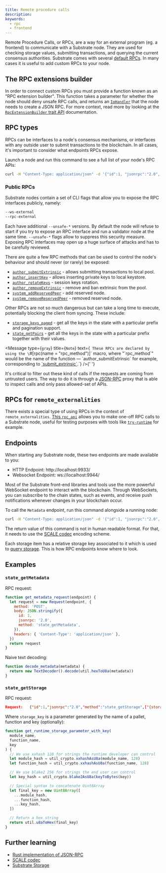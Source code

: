 ```yaml
---
title: Remote procedure calls
description:
keywords:
  - rpc
  - frontend
---
```


Remote Procedure Calls, or RPCs, are a way for an external program
(eg. a frontend) to communicate with a Substrate node. They are used
for checking storage values, submitting transactions, and querying the
current consensus authorities. Substrate comes with several [default RPCs](https://polkadot.js.org/docs/substrate/rpc/).
In many cases it is useful to add custom RPCs to your node.

## The RPC extensions builder

In order to connect custom RPCs you must provide a function known as an "RPC extension builder".
This function takes a parameter for whether the node should deny unsafe RPC calls, and returns
an [`IoHandler`](/rustdocs/latest/node_rpc/type.IoHandler.html) that the node needs to create a
JSON RPC. For more context, read more by looking at the
[`RpcExtensionBuilder` trait API](/rustdocs/latest/sc_service/trait.RpcExtensionBuilder.html)
documentation.

## RPC types

RPCs can be interfaces to a node's consensus mechanisms, or interfaces with any outside user to
submit transactions to the blockchain. In all cases, it's important to consider what endpoints
RPCs expose.

Launch a node and run this command to see a full list of your node's RPC APIs:

```bash
curl -H "Content-Type: application/json" -d '{"id":1, "jsonrpc":"2.0", "method": "rpc_methods"}' http://localhost:9933/
```

### Public RPCs

Substrate nodes contain a set of CLI flags that allow you to expose the RPC interfaces publicly, namely:

```bash
--ws-external
--rpc-external
```

Each have additional `--unsafe-*` versions. By default the node will refuse to start if you try to expose
an RPC interface and run a validator node at the same time. `--unsafe-*` flags allow to suppress this security measure.
Exposing RPC interfaces may open up a huge surface of attacks and has to be carefully reviewed.

There are quite a few RPC methods that can be used to control the node's behaviour and should never (or rarely) be exposed:

- [`author_submitExtrinsic`](/rustdocs/latest/sc_rpc/author/trait.AuthorApi.html#tymethod.submit_extrinsic) - allows submitting transactions to local pool.
- [`author_insertKey`](/rustdocs/latest/sc_rpc_api/author/trait.AuthorApi.html#tymethod.insert_key) - allows inserting private keys to local keystore.
- [`author_rotateKeys`](/rustdocs/latest/sc_rpc_api/author/trait.AuthorApi.html#tymethod.rotate_keys) - session keys rotation.
- [`author_removeExtrinsic`](/rustdocs/latest/sc_rpc_api/author/trait.AuthorApi.html#tymethod.remove_extrinsic) - remove and ban extrinsic from the pool.
- [`system_addReservedPeer`](/rustdocs/latest/sc_rpc_api/system/trait.SystemApi.html#tymethod.system_add_reserved_peer) - add reserved node.
- [`system_removeReservedPeer`](/rustdocs/latest/sc_rpc_api/system/trait.SystemApi.html#tymethod.system_remove_reserved_peer) - removed reserved node.

Other RPCs are not so much dangerous but can take a long time to execute, potentially blocking the client from syncing. These include:

- [`storage_keys_paged`](/rustdocs/latest/sc_rpc_api/state/trait.StateApi.html#tymethod.storage_keys_paged) - get all the keys in the state with a particular prefix and pagination support.
- [`state_getPairs`](/rustdocs/latest/sc_rpc_api/state/trait.StateApi.html#tymethod.storage_pairs) - get all the keys in the state with a particular prefix together with their values.

<Message
  type={`gray`}
  title={`Note`}
  text={`
These RPCs are declared by using the \`#[rpc(name = "rpc_method")]\` macro, where "\`rpc_method\`" would be the name of the function &mdash; \`author_submitExtrinsic\` for example, 
corresponding to [\`submit_extrinsic\`](/rustdocs/latest/sc_rpc/author/trait.AuthorApi.html#tymethod.submit_extrinsic).`}
/>{' '}

It's critical to filter out these kind of calls if the requests are coming from untrusted users.
The way to do it is through a [JSON-RPC](/v3/getting-started/glossary#json-rpc) proxy that is
able to inspect calls and only pass allowed-set of APIs.

## RPCs for `remote_externalities`

There exists a special type of using RPCs in the context of `remote_externalities`.
[This `rpc_api`](/rustdocs/latest/remote_externalities/rpc_api/index.html) allows you to make
one-off RPC calls to a Substrate node, useful for testing purposes with tools like
[`try-runtime`](/v3/tools/try-runtime) for example.

## Endpoints

When starting any Substrate node, these two endpoints are made available to you:

- HTTP Endpoint: http://localhost:9933/
- Websocket Endpoint: ws://localhost:9944/

Most of the Substrate front-end libraries and tools use the more powerful WebSocket endpoint to
interact with the blockchain. Through WebSockets, you can subscribe to the chain states, such as
events, and receive push notifications whenever changes in your blockchain occur.

To call the `Metadata` endpoint, run this command alongside a running node:

```bash
curl -H "Content-Type: application/json" -d '{"id":1, "jsonrpc":"2.0", "method": "state_getMetadata"}' http://localhost:9933/
```

The return value of this command is not in human readable format. For that, it needs to use the
[SCALE codec](/v3/advanced/scale-codec) encoding scheme.

Each storage item has a relative storage key associated to it which is used to
[query storage](/v3/advanced/storage#querying-storage). This is how RPC endpoints know where to look.

## Examples

### `state_getMetadata`

RPC request:

```javascript
function get_metadata_request(endpoint) {
  let request = new Request(endpoint, {
    method: 'POST',
    body: JSON.stringify({
      id: 1,
      jsonrpc: '2.0',
      method: 'state_getMetadata',
    }),
    headers: { 'Content-Type': 'application/json' },
  })
  return request
}
```

Naive text decoding:

```javascript
function decode_metadata(metadata) {
  return new TextDecoder().decode(util.hexToU8a(metadata))
}
```

### `state_getStorage`

RPC request:

```json
Request:   {"id":1,"jsonrpc":"2.0","method":"state_getStorage",["{storage_key}"]}
```

Where `storage_key` is a parameter generated by the name of a pallet, function and key (optionally):

```javascript
function get_runtime_storage_parameter_with_key(
  module_name,
  function_name,
  key
) {
  // We use xxhash 128 for strings the runtime developer can control
  let module_hash = util_crypto.xxhashAsU8a(module_name, 128)
  let function_hash = util_crypto.xxhashAsU8a(function_name, 128)

  // We use blake2 256 for strings the end user can control
  let key_hash = util_crypto.blake2AsU8a(keyToBytes(key))

  // Special syntax to concatenate Uint8Array
  let final_key = new Uint8Array([
    ...module_hash,
    ...function_hash,
    ...key_hash,
  ])

  // Return a hex string
  return util.u8aToHex(final_key)
}
```

## Further learning

- [Rust implementation of JSON-RPC](https://github.com/paritytech/jsonrpc)
- [SCALE codec](/v3/advanced/scale-codec)
- [Substrate Storage](/v3/advanced/storage)

